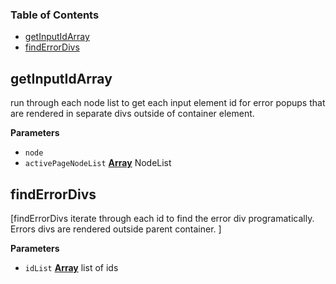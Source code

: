 <!-- Generated by documentation.js. Update this documentation by updating the source code. -->

### Table of Contents

-   [getInputIdArray](#getinputidarray)
-   [findErrorDivs](#finderrordivs)

## getInputIdArray

run through each node list to get each input element id
for error popups that are rendered in separate divs outside
of container element.

**Parameters**

-   `node`  
-   `activePageNodeList` **[Array](https://developer.mozilla.org/en-US/docs/Web/JavaScript/Reference/Global_Objects/Array)** NodeList

## findErrorDivs

[findErrorDivs iterate through each id to find the error
div programatically. Errors divs are rendered outside parent
container. ]

**Parameters**

-   `idList` **[Array](https://developer.mozilla.org/en-US/docs/Web/JavaScript/Reference/Global_Objects/Array)** list of ids
